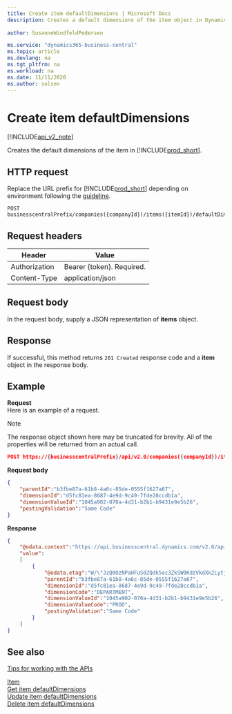 ```yaml
---
title: Create item defaultDimensions | Microsoft Docs
description: Creates a default dimensions of the item object in Dynamics 365 Business Central.
 
author: SusanneWindfeldPedersen

ms.service: "dynamics365-business-central"
ms.topic: article
ms.devlang: na
ms.tgt_pltfrm: na
ms.workload: na
ms.date: 11/11/2020
ms.author: solsen
---
```


# Create item defaultDimensions

[!INCLUDE[api_v2_note](../../includes/api_v2_note.md)]

Creates the default dimensions of the item in [!INCLUDE[prod_short](../../../includes/prod_short.md)].

## HTTP request
Replace the URL prefix for [!INCLUDE[prod_short](../../../includes/prod_short.md)] depending on environment following the [guideline](../../v2.0/endpoints-apis-for-dynamics.md).
```
POST businesscentralPrefix/companies({companyId})/items({itemId})/defaultDimensions
```

## Request headers

|Header         |Value                    |
|---------------|-------------------------|
|Authorization  |Bearer {token}. Required.|
|Content-Type   |application/json         |

## Request body
In the request body, supply a JSON representation of **items** object.

## Response
If successful, this method returns ```201 Created``` response code and a **item** object in the response body.

## Example

**Request**  
Here is an example of a request.

> [!NOTE]  
> The response object shown here may be truncated for brevity. All of the properties will be returned from an actual call.

```json
POST https://{businesscentralPrefix}/api/v2.0/companies({companyId})/items({itemId})/defaultDimensions
```

**Request body**

```json
{
    "parentId":"b3fbe87a-61b8-4a6c-85de-0555f1627a67",
    "dimensionId":"d5fc81ea-8687-4e9d-9c49-7fde28ccdb1a",
    "dimensionValueId":"1045a902-070a-4d31-b2b1-b9431e9e5b26",
    "postingValidation":"Same Code"
}
```
**Response**

```json
{
    "@odata.context":"https://api.businesscentral.dynamics.com/v2.0/api/v2.0/$metadata#companies(5106c77d-af37-4e2d-bb88-45d87aba1033)/items(b3fbe87a-61b8-4a6c-85de-0555f1627a67)/defaultDimensions",
    "value":
    [
        {
            "@odata.etag":"W/\"JzQ0OzNPaHFuS0ZQdk5oc3ZkSW9KdzVkdXk2LytjcmNqeHJJOU05SjZ1aFBYVjQ9MTswMDsn\"",
            "parentId":"b3fbe87a-61b8-4a6c-85de-0555f1627a67",
            "dimensionId":"d5fc81ea-8687-4e9d-9c49-7fde28ccdb1a",
            "dimensionCode":"DEPARTMENT",
            "dimensionValueId":"1045a902-070a-4d31-b2b1-b9431e9e5b26",
            "dimensionValueCode":"PROD",
            "postingValidation":"Same Code"
        }
    ]
}
```

## See also
[Tips for working with the APIs](/dynamics365/business-central/dev-itpro/developer/devenv-connect-apps-tips)    

[Item](../resources/dynamics_item.md)  
[Get item defaultDimensions](dynamics_item_get_defaultdimensions.md)  
[Update item defaultDimensions](dynamics_item_update_defaultdimensions.md)  
[Delete item defaultDimensions](dynamics_item_delete_defaultdimensions.md)  

